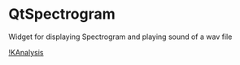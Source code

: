 # QtSpectrogram
Widget for displaying Spectrogram and playing sound of a wav file

[!KAnalysis](./doc/KAnalysis.png)